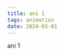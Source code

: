```yaml
---
title: ani 1
tags: animation
date: 2024-03-01
---
```

<div data-lang="en">
ani 1
</div>

<div data-lang="zh-TW" style="display: none;">
動畫1！！
</div>
